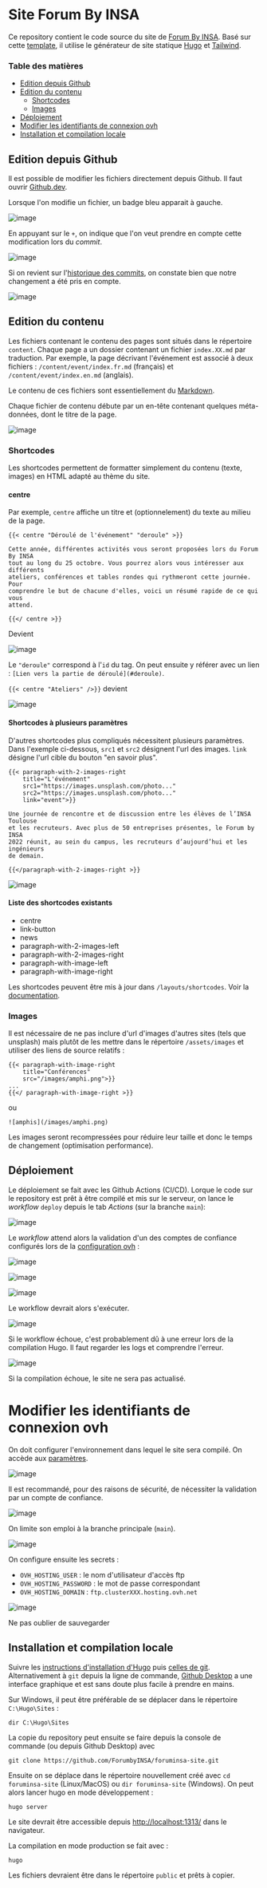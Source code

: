 # Site Forum By INSA

Ce repository contient le code source du site de [Forum By
INSA](https://forumbyinsa.fr/). Basé sur cette
[template](https://github.com/rosstopping/tailwindcss-templates/blob/master/layouts/foundation.html),
il utilise le générateur de site statique [Hugo](https://gohugo.io/) et
[Tailwind](https://tailwindcss.com/).

### Table des matières

- [Edition depuis Github](#edition-depuis-github)
- [Edition du contenu](#edition-du-contenu)
  - [Shortcodes](#shortcodes)
  - [Images](#images)
- [Déploiement](#déploiement)
- [Modifier les identifiants de connexion ovh](#modifier-les-identifiants-de-connexion-ovh)
- [Installation et compilation locale](#installation-et-compilation-locale)

## Edition depuis Github

Il est possible de modifier les fichiers directement depuis Github. Il faut ouvrir [Github.dev](https://github.dev/ForumbyINSA/foruminsa-site).

Lorsque l'on modifie un fichier, un badge bleu apparait à gauche. 

![image](https://user-images.githubusercontent.com/23584745/194866904-fd86ee00-a86f-43af-9c51-0ee26913fb68.png)

En appuyant sur le `+`, on indique que l'on veut prendre en compte cette modification lors du *commit*.

![image](https://user-images.githubusercontent.com/23584745/194867623-dfd6bb05-9252-4042-9a36-4ee94a78be4a.png)

Si on revient sur l'[historique des commits](https://github.com/ForumbyINSA/foruminsa-site/commits/main),
on constate bien que notre changement a été pris en compte.

![image](https://user-images.githubusercontent.com/23584745/194867911-b21b52b3-3db0-4527-af85-7bf1ef4f9631.png)


## Edition du contenu

Les fichiers contenant le contenu des pages sont situés dans le répertoire `content`. Chaque page a un dossier contenant un fichier `index.XX.md` par traduction. Par exemple, la page décrivant l'événement est associé à deux fichiers : `/content/event/index.fr.md` (français) et `/content/event/index.en.md` (anglais).

Le contenu de ces fichiers sont essentiellement du [Markdown](https://www.markdownguide.org/cheat-sheet).

Chaque fichier de contenu débute par un en-tête contenant quelques méta-données, dont le titre de la page.

![image](https://user-images.githubusercontent.com/23584745/194870394-531ad574-6ec3-4555-96cf-4b8d9a984f0e.png)

### Shortcodes

Les shortcodes permettent de formatter simplement du contenu (texte, images) en HTML adapté au thème du site.

#### centre
Par exemple, `centre` affiche un titre et (optionnelement) du texte au milieu de la page.

```
{{< centre "Déroulé de l'événement" "deroule" >}}

Cette année, différentes activités vous seront proposées lors du Forum By INSA
tout au long du 25 octobre. Vous pourrez alors vous intéresser aux différents
ateliers, conférences et tables rondes qui rythmeront cette journée. Pour
comprendre le but de chacune d'elles, voici un résumé rapide de ce qui vous
attend.

{{</ centre >}}
```

Devient 

![image](https://user-images.githubusercontent.com/23584745/194871005-e8f0a7d7-7d7d-4848-851a-dbbff7bd44fd.png)

Le `"deroule"` correspond à l'`id` du tag. On peut ensuite y référer avec un lien : `[Lien vers la partie de déroulé](#deroule)`.

`{{< centre "Ateliers" />}}` devient

![image](https://user-images.githubusercontent.com/23584745/194871544-f25a5c3d-cd3d-4d5f-bb45-d1c40c257056.png)

#### Shortcodes à plusieurs paramètres

D'autres shortcodes plus compliqués nécessitent plusieurs paramètres. Dans l'exemple ci-dessous, `src1` et `src2` désignent l'url des images. `link` désigne l'url cible du bouton "en savoir plus".

```
{{< paragraph-with-2-images-right 
    title="L'événement"
    src1="https://images.unsplash.com/photo..."
    src2="https://images.unsplash.com/photo..."
    link="event">}}

Une journée de rencontre et de discussion entre les élèves de l’INSA Toulouse
et les recruteurs. Avec plus de 50 entreprises présentes, le Forum by INSA
2022 réunit, au sein du campus, les recruteurs d’aujourd’hui et les ingénieurs
de demain. 

{{</paragraph-with-2-images-right >}}
```

![image](https://user-images.githubusercontent.com/23584745/194872782-390c807e-e5bb-4693-9444-291d14dcd30a.png)

#### Liste des shortcodes existants

- centre
- link-button
- news
- paragraph-with-2-images-left
- paragraph-with-2-images-right
- paragraph-with-image-left
- paragraph-with-image-right

Les shortcodes peuvent être mis à jour dans `/layouts/shortcodes`.
Voir la [documentation](https://gohugo.io/templates/shortcode-templates/).

### Images

Il est nécessaire de ne pas inclure d'url d'images d'autres sites (tels que
unsplash) mais plutôt de les mettre dans le répertoire `/assets/images` et
utiliser des liens de source relatifs :

```
{{< paragraph-with-image-right
    title="Conférences"
    src="/images/amphi.png">}}
...
{{</ paragraph-with-image-right >}}

```
ou
```
![amphis](/images/amphi.png)
```

Les images seront recompressées pour réduire leur taille et donc le temps de
changement (optimisation performance).


## Déploiement

Le déploiement se fait avec les Github Actions (CI/CD). Lorque le code sur le repository est prêt à être
compilé et mis sur le serveur, on lance le *workflow* `deploy` depuis le tab *Actions* (sur la branche `main`):

![image](https://user-images.githubusercontent.com/23584745/194904471-9abd485e-abbc-416b-920a-c807e741d184.png)

Le *workflow* attend alors la validation d'un des comptes de confiance configurés lors de la
[configuration ovh](#modifier-les-identifiants-de-connexion-ovh) :

![image](https://user-images.githubusercontent.com/23584745/194905041-41e7928f-8ff4-4e9f-94d0-4f7f9587c58d.png)

![image](https://user-images.githubusercontent.com/23584745/194905148-c109fa92-8a6c-480c-81c9-35ba90af5c98.png)

![image](https://user-images.githubusercontent.com/23584745/194905228-778fee11-0577-433b-8a77-88beee0018c7.png)

Le workflow devrait alors s'exécuter.

![image](https://user-images.githubusercontent.com/23584745/194905564-fa899373-553d-4c0f-8223-a47628b9f38b.png)

Si le workflow échoue, c'est probablement dû à une erreur lors de la compilation Hugo. Il faut regarder les logs
et comprendre l'erreur.

![image](https://user-images.githubusercontent.com/23584745/194906009-2a0041fd-0470-4435-97c6-029e6be59d88.png)

Si la compilation échoue, le site ne sera pas actualisé.


# Modifier les identifiants de connexion ovh

On doit configurer l'environnement dans lequel le site sera compilé. On accède aux [paramètres](https://github.com/ForumbyINSA/foruminsa-site/settings/environments).

![image](https://user-images.githubusercontent.com/23584745/194877093-a9f38873-a1c1-46a1-88c2-e4d5a1c26c90.png)

Il est recommandé, pour des raisons de sécurité, de nécessiter la validation par un compte de confiance.

![image](https://user-images.githubusercontent.com/23584745/194877426-4277da67-be25-476c-a6bc-77b8d343cebb.png)

On limite son emploi à la branche principale (`main`).

![image](https://user-images.githubusercontent.com/23584745/194877611-23e5bf27-cf54-4af2-b9e4-0d6523d67ae9.png)

On configure ensuite les secrets :

- `OVH_HOSTING_USER` : le nom d'utilisateur d'accès ftp
- `OVH_HOSTING_PASSWORD` : le mot de passe correspondant
- `OVH_HOSTING_DOMAIN` : `ftp.clusterXXX.hosting.ovh.net`

![image](https://user-images.githubusercontent.com/23584745/194878243-decc1666-a914-4fd0-afe4-ae3adc309ab5.png)

Ne pas oublier de sauvegarder


## Installation et compilation locale

Suivre les [instructions d'installation
d'Hugo](https://gohugo.io/getting-started/installing/) puis [celles de
git](https://git-scm.com/book/en/v2/Getting-Started-Installing-Git). Alternativement à `git` depuis la ligne de 
commande, [Github Desktop](https://desktop.github.com/) a une interface graphique et est sans
doute plus facile à prendre en mains.

Sur Windows, il peut être préférable de se déplacer dans le répertoire `C:\Hugo\Sites` :
```
dir C:\Hugo\Sites
```

La copie du repository peut ensuite se faire depuis la console de commande (ou depuis Github Desktop) avec
```
git clone https://github.com/ForumbyINSA/foruminsa-site.git
```

Ensuite on se déplace dans le répertoire nouvellement créé avec `cd
foruminsa-site` (Linux/MacOS) ou `dir foruminsa-site` (Windows). On peut alors
lancer hugo en mode développement :
```
hugo server
```

Le site devrait être accessible depuis
[http://localhost:1313/](http://localhost:1313/) dans le navigateur.

La compilation en mode production se fait avec :
```
hugo
```

Les fichiers devraient être dans le répertoire `public` et prêts à copier.

